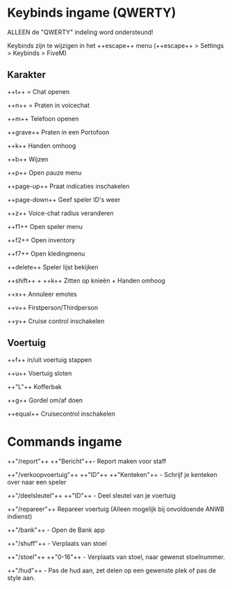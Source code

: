 # Keybinds ingame (QWERTY)
ALLEEN de "QWERTY" indeling word ondersteund!

Keybinds zijn te wijzigen in het ++escape++ menu (++escape++ > Settings > Keybinds > FiveM)


## Karakter

++t++ = Chat openen

++n++ = Praten in voicechat

++m++ Telefoon openen

++grave++ Praten in een Portofoon

++k++  Handen omhoog

++b++  Wijzen

++p++ Open pauze menu

++page-up++ Praat indicaties inschakelen

++page-down++ Geef speler ID's weer

++z++ Voice-chat radius veranderen

++f1++ Open speler menu

++f2++ Open inventory

++f7++ Open kledingmenu

++delete++ Speler lijst bekijken

++shift++ + ++k++ Zitten op knieën + Handen omhoog

++x++ Annuleer emotes

++v++ Firstperson/Thirdperson

++y++ Cruise control inschakelen


## Voertuig

++f++ in/uit voertuig stappen

++u++  Voertuig sloten

++"L"++  Kofferbak

++g++ Gordel om/af doen

++equal++  Cruisecontrol inschakelen

# Commands ingame

++"/report"++ ++"Bericht"++- Report maken voor staff

++"/verkoopvoertuig"++ ++"ID"++ ++"Kenteken"++ - Schrijf je kenteken over naar een speler

++"/deelsleutel"++ ++"ID"++ - Deel sleutel van je voertuig

++"/repareer"++ Repareer voertuig (Alleen mogelijk bij onvoldoende ANWB indienst)

++"/bank"++ - Open de Bank app

++"/shuff"++ - Verplaats van stoel

++"/stoel"++ ++"0-16"++ - Verplaats van stoel, naar gewenst stoelnummer.

++"/hud"++ - Pas de hud aan, zet delen op een gewenste plek of pas de style aan.